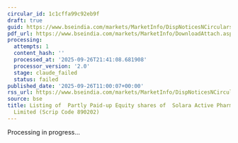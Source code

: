 ```yaml
---
circular_id: 1c1cffa99c92eb9f
draft: true
guid: https://www.bseindia.com/markets/MarketInfo/DispNoticesNCirculars.aspx?Noticeid={4EC71E4C-1F8C-4E49-9882-3BD87680F6FF}&noticeno=20250926-27&dt=09/26/2025&icount=27&totcount=76&flag=0
pdf_url: https://www.bseindia.com/markets/MarketInfo/DownloadAttach.aspx?id=20250926-27&attachedId=00744d17-bca0-41c7-a500-82dbeb020259
processing:
  attempts: 1
  content_hash: ''
  processed_at: '2025-09-26T21:41:08.681908'
  processor_version: '2.0'
  stage: claude_failed
  status: failed
published_date: '2025-09-26T11:00:07+00:00'
rss_url: https://www.bseindia.com/markets/MarketInfo/DispNoticesNCirculars.aspx?Noticeid={4EC71E4C-1F8C-4E49-9882-3BD87680F6FF}&noticeno=20250926-27&dt=09/26/2025&icount=27&totcount=76&flag=0
source: bse
title: Listing of  Partly Paid-up Equity shares of  Solara Active Pharma Sciences
  Limited (Scrip Code 890202)
---
```


Processing in progress...